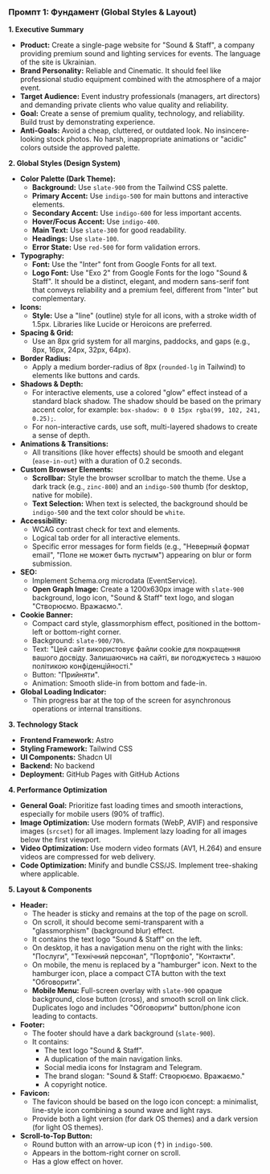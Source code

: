 ### **Промпт 1: Фундамент (Global Styles & Layout)**

**1. Executive Summary**

- **Product:** Create a single-page website for "Sound & Staff", a company providing premium sound and lighting services for events. The language of the site is Ukrainian.
- **Brand Personality:** Reliable and Cinematic. It should feel like professional studio equipment combined with the atmosphere of a major event.
- **Target Audience:** Event industry professionals (managers, art directors) and demanding private clients who value quality and reliability.
- **Goal:** Create a sense of premium quality, technology, and reliability. Build trust by demonstrating experience.
- **Anti-Goals:** Avoid a cheap, cluttered, or outdated look. No insincere-looking stock photos. No harsh, inappropriate animations or "acidic" colors outside the approved palette.

**2. Global Styles (Design System)**

- **Color Palette (Dark Theme):**
  - **Background:** Use `slate-900` from the Tailwind CSS palette.
  - **Primary Accent:** Use `indigo-500` for main buttons and interactive elements.
  - **Secondary Accent:** Use `indigo-600` for less important accents.
  - **Hover/Focus Accent:** Use `indigo-400`.
  - **Main Text:** Use `slate-300` for good readability.
  - **Headings:** Use `slate-100`.
  - **Error State:** Use `red-500` for form validation errors.
- **Typography:**
  - **Font:** Use the "Inter" font from Google Fonts for all text.
  - **Logo Font:** Use "Exo 2" from Google Fonts for the logo "Sound & Staff". It should be a distinct, elegant, and modern sans-serif font that conveys reliability and a premium feel, different from "Inter" but complementary.
- **Icons:**
  - **Style:** Use a "line" (outline) style for all icons, with a stroke width of 1.5px. Libraries like Lucide or Heroicons are preferred.
- **Spacing & Grid:**
  - Use an 8px grid system for all margins, paddocks, and gaps (e.g., 8px, 16px, 24px, 32px, 64px).
- **Border Radius:**
  - Apply a medium border-radius of 8px (`rounded-lg` in Tailwind) to elements like buttons and cards.
- **Shadows & Depth:**
  - For interactive elements, use a colored "glow" effect instead of a standard black shadow. The shadow should be based on the primary accent color, for example: `box-shadow: 0 0 15px rgba(99, 102, 241, 0.25);`.
  - For non-interactive cards, use soft, multi-layered shadows to create a sense of depth.
- **Animations & Transitions:**
  - All transitions (like hover effects) should be smooth and elegant (`ease-in-out`) with a duration of 0.2 seconds.
- **Custom Browser Elements:**
  - **Scrollbar:** Style the browser scrollbar to match the theme. Use a dark track (e.g., `zinc-800`) and an `indigo-500` thumb (for desktop, native for mobile).
  - **Text Selection:** When text is selected, the background should be `indigo-500` and the text color should be `white`.
- **Accessibility:**
  - WCAG contrast check for text and elements.
  - Logical tab order for all interactive elements.
  - Specific error messages for form fields (e.g., "Неверный формат email", "Поле не может быть пустым") appearing on blur or form submission.
- **SEO:**
  - Implement Schema.org microdata (EventService).
  - **Open Graph Image:** Create a 1200x630px image with `slate-900` background, logo icon, "Sound & Staff" text logo, and slogan "Створюємо. Вражаємо.".
- **Cookie Banner:**
  - Compact card style, glassmorphism effect, positioned in the bottom-left or bottom-right corner.
  - Background: `slate-900/70%`.
  - Text: "Цей сайт використовує файли cookie для покращення вашого досвіду. Залишаючись на сайті, ви погоджуєтесь з нашою політикою конфіденційності."
  - Button: "Прийняти".
  - Animation: Smooth slide-in from bottom and fade-in.
- **Global Loading Indicator:**
  - Thin progress bar at the top of the screen for asynchronous operations or internal transitions.

**3. Technology Stack**

- **Frontend Framework:** Astro
- **Styling Framework:** Tailwind CSS
- **UI Components:** Shadcn UI
- **Backend:** No backend
- **Deployment:** GitHub Pages with GitHub Actions

**4. Performance Optimization**

- **General Goal:** Prioritize fast loading times and smooth interactions, especially for mobile users (90% of traffic).
- **Image Optimization:** Use modern formats (WebP, AVIF) and responsive images (`srcset`) for all images. Implement lazy loading for all images below the first viewport.
- **Video Optimization:** Use modern video formats (AV1, H.264) and ensure videos are compressed for web delivery.
- **Code Optimization:** Minify and bundle CSS/JS. Implement tree-shaking where applicable.

**5. Layout & Components**

- **Header:**
  - The header is sticky and remains at the top of the page on scroll.
  - On scroll, it should become semi-transparent with a "glassmorphism" (background blur) effect.
  - It contains the text logo "Sound & Staff" on the left.
  - On desktop, it has a navigation menu on the right with the links: "Послуги", "Технічний персонал", "Портфоліо", "Контакти".
  - On mobile, the menu is replaced by a "hamburger" icon. Next to the hamburger icon, place a compact CTA button with the text "Обговорити".
  - **Mobile Menu:** Full-screen overlay with `slate-900` opaque background, close button (cross), and smooth scroll on link click. Duplicates logo and includes "Обговорити" button/phone icon leading to contacts.
- **Footer:**
  - The footer should have a dark background (`slate-900`).
  - It contains:
    - The text logo "Sound & Staff".
    - A duplication of the main navigation links.
    - Social media icons for Instagram and Telegram.
    - The brand slogan: "Sound & Staff: Створюємо. Вражаємо."
    - A copyright notice.
- **Favicon:**
  - The favicon should be based on the logo icon concept: a minimalist, line-style icon combining a sound wave and light rays.
  - Provide both a light version (for dark OS themes) and a dark version (for light OS themes).
- **Scroll-to-Top Button:**
  - Round button with an arrow-up icon (↑) in `indigo-500`.
  - Appears in the bottom-right corner on scroll.
  - Has a glow effect on hover.
